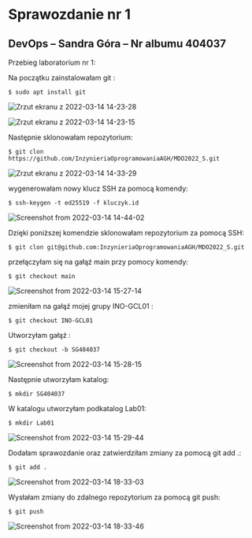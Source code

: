 # Sprawozdanie nr 1
## DevOps – Sandra Góra – Nr albumu 404037
	
Przebieg laboratorium nr 1:

Na początku zainstalowałam git :
```
$ sudo apt install git
``` 

![Zrzut ekranu z 2022-03-14 14-23-28](git.png)

![Zrzut ekranu z 2022-03-14 14-23-15](install.png)

Następnie sklonowałam repozytorium:
```
$ git clon https://github.com/InzynieriaOprogramowaniaAGH/MDO2022_S.git
```

![Zrzut ekranu z 2022-03-14 14-33-29](clone.png)

wygenerowałam nowy klucz SSH za pomocą komendy:

```
$ ssh-keygen -t ed25519 -f kluczyk.id 
```

![Screenshot from 2022-03-14 14-44-02](klucz.png)

Dzięki poniższej komendzie sklonowałam repozytorium za pomocą SSH:

```
$ git clon git@github.com:InzynieriaOprogramowaniaAGH/MDO2022_S.git
```

przełączyłam się na gałąź main przy pomocy komendy:

```
$ git checkout main
 ```
 
![Screenshot from 2022-03-14 15-27-14](checkout.png)


zmieniłam na gałąź mojej grupy INO-GCL01 : 

```
$ git checkout INO-GCL01
```

Utworzyłam gałąź :

```
$ git checkout -b SG404037
```

![Screenshot from 2022-03-14 15-28-15](SG404037.png)

Następnie utworzyłam katalog:
```
$ mkdir SG404037
```
W katalogu utworzyłam podkatalog Lab01:
```
$ mkdir Lab01
```
![Screenshot from 2022-03-14 15-29-44](mkdir.png)


Dodałam sprawozdanie oraz zatwierdziłam zmiany za pomocą git add .:
```
$ git add .
```
![Screenshot from 2022-03-14 18-33-03](add.png)

Wysłałam zmiany do zdalnego repozytorium za pomocą git push:
```
$ git push
```
![Screenshot from 2022-03-14 18-33-46](push.png)